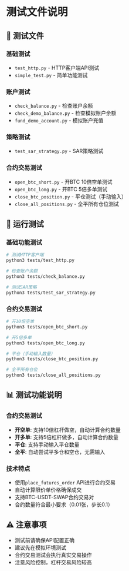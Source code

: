 # 测试文件说明

## 📁 测试文件

### 基础测试
- `test_http.py` - HTTP客户端API测试
- `simple_test.py` - 简单功能测试

### 账户测试
- `check_balance.py` - 检查账户余额
- `check_demo_balance.py` - 检查模拟账户余额
- `fund_demo_account.py` - 模拟账户充值

### 策略测试
- `test_sar_strategy.py` - SAR策略测试

### 合约交易测试
- `open_btc_short.py` - 开BTC 10倍空单测试
- `open_btc_long.py` - 开BTC 5倍多单测试
- `close_btc_position.py` - 平仓测试（手动输入）
- `close_all_positions.py` - 全平所有仓位测试

## 🚀 运行测试

### 基础功能测试
```bash
# 测试HTTP客户端
python3 tests/test_http.py

# 检查账户余额
python3 tests/check_balance.py

# 测试SAR策略
python3 tests/test_sar_strategy.py
```

### 合约交易测试
```bash
# 开10倍空单
python3 tests/open_btc_short.py

# 开5倍多单
python3 tests/open_btc_long.py

# 平仓（手动输入数量）
python3 tests/close_btc_position.py

# 全平所有仓位
python3 tests/close_all_positions.py
```

## 📊 测试功能说明

### 合约交易测试
- **开空单**: 支持10倍杠杆做空，自动计算合约数量
- **开多单**: 支持5倍杠杆做多，自动计算合约数量
- **平仓**: 支持手动输入平仓数量
- **全平**: 自动尝试平多仓和空仓，无需输入

### 技术特点
- 使用`place_futures_order` API进行合约交易
- 自动计算限价单价格确保成交
- 支持BTC-USDT-SWAP合约交易对
- 合约数量符合最小要求（0.01张，步长0.1）

## ⚠️ 注意事项

- 测试前请确保API配置正确
- 建议先在模拟环境测试
- 合约交易测试会执行真实交易操作
- 注意风险控制，杠杆交易风险较高